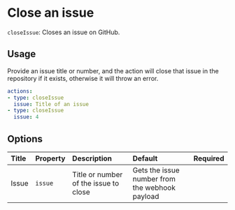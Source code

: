 # Close an issue

`closeIssue`: Closes an issue on GitHub.

## Usage

Provide an issue title or number, and the action will close that issue in the repository if it exists, otherwise it will throw an error.

```yaml
actions:
- type: closeIssue
  issue: Title of an issue
- type: closeIssue
  issue: 4
```

## Options

| Title | Property | Description | Default | Required |
| :---- | :--- | :---------- | :------ | :------- |
| Issue | `issue` | Title or number of the issue to close | Gets the issue number from the webhook payload |  |
